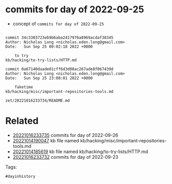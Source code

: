 # commits for day of 2022-09-25

- concept of `commits for day of 2022-09-25`

```

commit 34c3303723eb9b6aba2417976a8969acdaf38345
Author: Nicholas Long <nicholas.eden.long@gmail.com>
Date:   Sun Sep 25 00:02:18 2022 +0000

    to try
kb/hacking/to-try-lists/HTTP.md

commit 0a67140daade01cff6d3d08ac267ade8f067439d
Author: Nicholas Long <nicholas.eden.long@gmail.com>
Date:   Sun Sep 25 23:08:01 2022 +0000

    faketime
kb/hacking/misc/important-repositories-tools.md
```

` zet/20221016233734/README.md `

# Related

- [20221016233735](/zet/20221016233735/README.md) commits for day of 2022-09-26
- [20221014190047](/zet/20221014190047/README.md) kb file named kb/hacking/misc/important-repositories-tools.md
- [20221014185619](/zet/20221014185619/README.md) kb file named kb/hacking/to-try-lists/HTTP.md
- [20221016233732](/zet/20221016233732/README.md) commits for day of 2022-09-23

Tags:

    #dayinhistory
